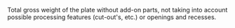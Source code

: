 ﻿Total gross weight of the plate without add-on parts, not taking into account possible processing features (cut-out's, etc.) or openings and recesses.
